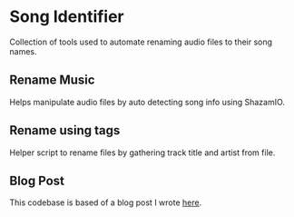 # Song Identifier

Collection of tools used to automate renaming audio files to their song names.

## Rename Music

Helps manipulate audio files by auto detecting song info using ShazamIO.

## Rename using tags

Helper script to rename files by gathering track title and artist from file.

## Blog Post

This codebase is based of a blog post I wrote [here](https://www.alexnash.dev/p/a-programmers-melody-creating-a-tool-to-fix-my-song-files/).


